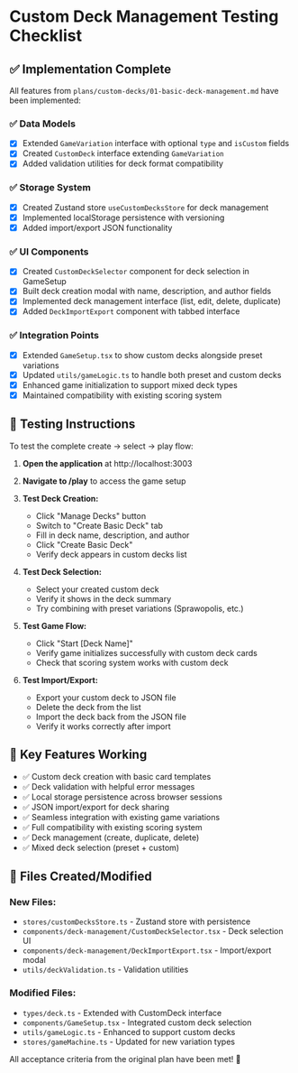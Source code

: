 # Custom Deck Management Testing Checklist

## ✅ Implementation Complete

All features from `plans/custom-decks/01-basic-deck-management.md` have been implemented:

### ✅ Data Models
- [x] Extended `GameVariation` interface with optional `type` and `isCustom` fields
- [x] Created `CustomDeck` interface extending `GameVariation`
- [x] Added validation utilities for deck format compatibility

### ✅ Storage System
- [x] Created Zustand store `useCustomDecksStore` for deck management
- [x] Implemented localStorage persistence with versioning
- [x] Added import/export JSON functionality

### ✅ UI Components
- [x] Created `CustomDeckSelector` component for deck selection in GameSetup
- [x] Built deck creation modal with name, description, and author fields
- [x] Implemented deck management interface (list, edit, delete, duplicate)
- [x] Added `DeckImportExport` component with tabbed interface

### ✅ Integration Points
- [x] Extended `GameSetup.tsx` to show custom decks alongside preset variations
- [x] Updated `utils/gameLogic.ts` to handle both preset and custom decks
- [x] Enhanced game initialization to support mixed deck types
- [x] Maintained compatibility with existing scoring system

## 🎯 Testing Instructions

To test the complete create → select → play flow:

1. **Open the application** at http://localhost:3003
2. **Navigate to /play** to access the game setup
3. **Test Deck Creation:**
   - Click "Manage Decks" button
   - Switch to "Create Basic Deck" tab
   - Fill in deck name, description, and author
   - Click "Create Basic Deck"
   - Verify deck appears in custom decks list

4. **Test Deck Selection:**
   - Select your created custom deck
   - Verify it shows in the deck summary
   - Try combining with preset variations (Sprawopolis, etc.)

5. **Test Game Flow:**
   - Click "Start [Deck Name]" 
   - Verify game initializes successfully with custom deck cards
   - Check that scoring system works with custom deck

6. **Test Import/Export:**
   - Export your custom deck to JSON file
   - Delete the deck from the list
   - Import the deck back from the JSON file
   - Verify it works correctly after import

## 🚀 Key Features Working

- ✅ Custom deck creation with basic card templates
- ✅ Deck validation with helpful error messages  
- ✅ Local storage persistence across browser sessions
- ✅ JSON import/export for deck sharing
- ✅ Seamless integration with existing game variations
- ✅ Full compatibility with existing scoring system
- ✅ Deck management (create, duplicate, delete)
- ✅ Mixed deck selection (preset + custom)

## 📁 Files Created/Modified

### New Files:
- `stores/customDecksStore.ts` - Zustand store with persistence
- `components/deck-management/CustomDeckSelector.tsx` - Deck selection UI
- `components/deck-management/DeckImportExport.tsx` - Import/export modal
- `utils/deckValidation.ts` - Validation utilities

### Modified Files:
- `types/deck.ts` - Extended with CustomDeck interface
- `components/GameSetup.tsx` - Integrated custom deck selection
- `utils/gameLogic.ts` - Enhanced to support custom decks
- `stores/gameMachine.ts` - Updated for new variation types

All acceptance criteria from the original plan have been met! 🎉
